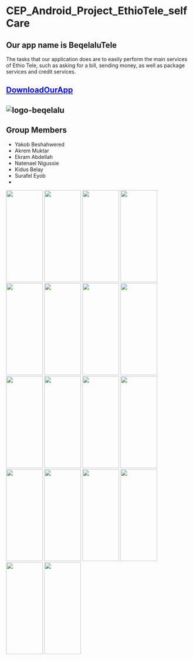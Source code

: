 # CEP_Android_Project_EthioTele_selfCare
## Our app name is BeqelaluTele
The tasks that our application does are to easily perform the main services of Ethio Tele, such as asking for a bill, sending money, as well as package services and credit services.
## <a href="https://drive.google.com/file/d/194S2ZpVD7ydw2FgsOSWfM9fLVx4chBHw/view?usp=sharing" style="color: blue;">DownloadOurApp</a>
## ![logo-beqelalu](https://user-images.githubusercontent.com/87162921/197264782-021b2763-5bf6-4d4a-ab58-61d2de3fc88a.png)
## Group Members
 <ul type="disc">
 <li>Yakob Beshahwered</li>
 <li> Akrem Muktar</li>
 <li>Ekram Abdellah</li>
 <li>Natenael Nigussie</li>
 <li>Kidus Belay</li>
 <li>Surafel Eyob<li>
 </ul>
 <div display="inline">
<img src="https://github.com/yakobbeshah/CEP_Android_Project_EthioTele_selfCare/blob/master/image/img-1.jpg" width="100px" height="250px"/>
<img src="https://github.com/yakobbeshah/CEP_Android_Project_EthioTele_selfCare/blob/master/image/img-2.jpg" width="100px" height="250px"/>
<img src="https://github.com/yakobbeshah/CEP_Android_Project_EthioTele_selfCare/blob/master/image/img-3.jpg" width="100px" height="250px"/>
<img src="https://github.com/yakobbeshah/CEP_Android_Project_EthioTele_selfCare/blob/master/image/img4.jpg" width="100px" height="250px"/>
<img src="https://github.com/yakobbeshah/CEP_Android_Project_EthioTele_selfCare/blob/master/image/img5.jpg" width="100px" height="250px"/>
<img src="https://github.com/yakobbeshah/CEP_Android_Project_EthioTele_selfCare/blob/master/image/img6.jpg" width="100px" height="250px"/>
<img src="https://github.com/yakobbeshah/CEP_Android_Project_EthioTele_selfCare/blob/master/image/img7.jpg" width="100px" height="250px"/>
<img src="https://github.com/yakobbeshah/CEP_Android_Project_EthioTele_selfCare/blob/master/image/img8.jpg" width="100px" height="250px"/>
<img src="https://github.com/yakobbeshah/CEP_Android_Project_EthioTele_selfCare/blob/master/image/img9.jpg" width="100px" height="250px"/>
<img src="https://github.com/yakobbeshah/CEP_Android_Project_EthioTele_selfCare/blob/master/image/img10.jpg" width="100px" height="250px"/>
<img src="https://github.com/yakobbeshah/CEP_Android_Project_EthioTele_selfCare/blob/master/image/img11.jpg" width="100px" height="250px"/>
<img src="https://github.com/yakobbeshah/CEP_Android_Project_EthioTele_selfCare/blob/master/image/img12.jpg" width="100px" height="250px"/>
<img src="https://github.com/yakobbeshah/CEP_Android_Project_EthioTele_selfCare/blob/master/image/img13.jpg" width="100px" height="250px"/>
<img src="https://github.com/yakobbeshah/CEP_Android_Project_EthioTele_selfCare/blob/master/image/img14.jpg" width="100px" height="250px"/>
<img src="https://github.com/yakobbeshah/CEP_Android_Project_EthioTele_selfCare/blob/master/image/img15.jpg" width="100px" height="250px"/>
<img src="https://github.com/yakobbeshah/CEP_Android_Project_EthioTele_selfCare/blob/master/image/img16.jpg" width="100px" height="250px"/>
<img src="https://github.com/yakobbeshah/CEP_Android_Project_EthioTele_selfCare/blob/master/image/img17.jpg" width="100px" height="250px"/>
<img src="https://github.com/yakobbeshah/CEP_Android_Project_EthioTele_selfCare/blob/master/image/img18.jpg" width="100px" height="250px"/>
</div>

